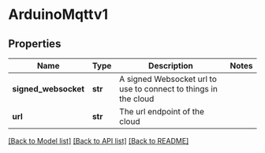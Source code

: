 # ArduinoMqttv1

## Properties
Name | Type | Description | Notes
------------ | ------------- | ------------- | -------------
**signed_websocket** | **str** | A signed Websocket url to use to connect to things in the cloud | 
**url** | **str** | The url endpoint of the cloud | 

[[Back to Model list]](../README.md#documentation-for-models) [[Back to API list]](../README.md#documentation-for-api-endpoints) [[Back to README]](../README.md)


